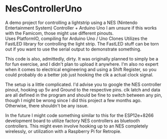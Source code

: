 # NesControllerUno
A demo project for controlling a lightstrip using a NES (Nintendo Entertainment System) Controller + Arduino Uno
I am unsure if this works with the Famicom, those might use different pinouts.  
Uses PlatformIO, compiling for Arduino Uno / Uno Clones
Utilizes the FastLED library for controlling the light strip.
The FastLED stuff can be torn out if you want to use the serial output to demonstrate something.

This code is also, admittedly, dirty.  It was originally planned to simply be a for fun exercise, and I didn't plan to upload it anywhere.
I'm also no expert when it comes to electrical engineering and using a Shift Register, so you could probably do a better job just hooking the clk a actual clock signal.

The setup is a little complicated.  I'd advise you to google the NES controller pinout, hooking up 5v and Ground to the respective pins.
clk latch and data are all defined in the program and should be fine to switch between any pin, though I might be wrong since I did this project a few months ago.
Otherwise, there shouldn't be any issue.

In the future I might code something similar to this for the ESP12e+8266 development board to utilize factory NES controllers as bluetooth controllers.  This might even involve hooking up to an NES completely wirelessly, or utilization with a Raspberry Pi for Retropie.  

